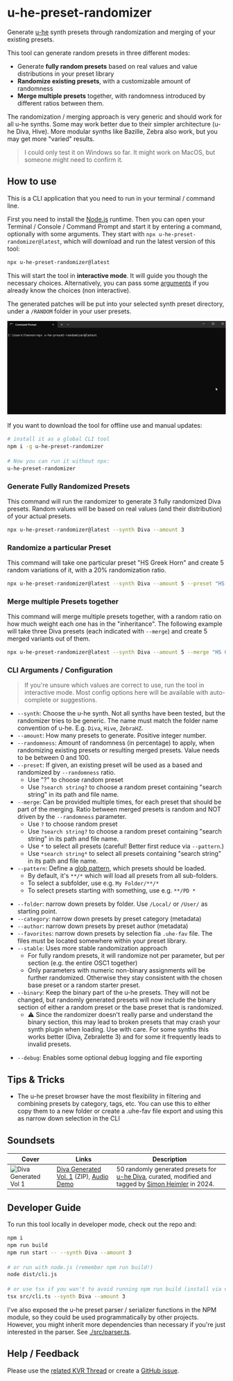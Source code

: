 # u-he-preset-randomizer

Generate [u-he](https://u-he.com/) synth presets through randomization and merging of your existing presets.

This tool can generate random presets in three different modes:
* Generate **fully random presets** based on real values and value distributions in your preset library
* **Randomize existing presets**, with a customizable amount of randomness
* **Merge multiple presets** together, with randomness introduced by different ratios between them.

The randomization / merging approach is very generic and should work for all u-he synths.
Some may work better due to their simpler architecture (u-he Diva, Hive). 
More modular synths like Bazille, Zebra also work, but you may get more "varied" results.
 
> I could only test it on Windows so far. It might work on MacOS, but someone might need to confirm it.

## How to use

This is a CLI application that you need to run in your terminal / command line.

First you need to install the [Node.js](https://nodejs.org/en) runtime.
Then you can open your Terminal / Console / Command Prompt and start it by entering a command, optionally with some arguments.
They start with `npx u-he-preset-randomizer@latest`, which will download and run the latest version of this tool:

```sh
npx u-he-preset-randomizer@latest
```

This will start the tool in **interactive mode**. It will guide you though the necessary choices.
Alternatively, you can pass some [arguments](#cli-arguments--configuration) if you already know the choices (non interactive).

The generated patches will be put into your selected synth preset directory, under a `/RANDOM` folder in your user presets.

![GIF Recording](./assets/u-he-preset-randomizer.gif)

If you want to download the tool for offline use and manual updates:

```sh
# install it as a global CLI tool
npm i -g u-he-preset-randomizer

# Now you can run it without npx:
u-he-preset-randomizer
```

### Generate Fully Randomized Presets

This command will run the randomizer to generate 3 fully randomized Diva presets.
Random values will be based on real values (and their distribution) of your actual presets. 

```sh
npx u-he-preset-randomizer@latest --synth Diva --amount 3
```

### Randomize a particular Preset

This command will take one particular preset "HS Greek Horn" and create 5 random variations of it, with a 20% randomization ratio.

```sh
npx u-he-preset-randomizer@latest --synth Diva --amount 5 --preset "HS Greek Horn" --randomness 20
```

### Merge multiple Presets together

This command will merge multiple presets together, with a random ratio on how much weight each one has in the "inheritance". 
The following example will take three Diva presets (each indicated with `--merge`) and create 5 merged variants out of them.

```bash
npx u-he-preset-randomizer@latest --synth Diva --amount 5 --merge "HS Greek Horn" --merge "HS Strumpet" --merge "HS Baroqualog"
```

### CLI Arguments / Configuration

> If you're unsure which values are correct to use, run the tool in interactive mode.
> Most config options here will be available with auto-complete or suggestions.

* `--synth`: Choose the u-he synth. Not all synths have been tested, but the randomizer tries to be generic. The name must match the folder name convention of u-he. E.g. `Diva`, `Hive`, `ZebraHZ`.
* `--amount`: How many presets to generate. Positive integer number.
* `--randomness`: Amount of randomness (in percentage) to apply, when randomizing existing presets or resulting merged presets. Value needs to be between 0 and 100.
* `--preset`: If given, an existing preset will be used as a based and randomized by `--randomness` ratio.
  * Use "?" to choose random preset
  * Use `?search string?` to choose a random preset containing "search string" in its path and file name.
* `--merge`: Can be provided multiple times, for each preset that should be part of the merging. Ratio between merged presets is random and NOT driven by the `--randomness` parameter.
  * Use `?` to choose random preset
  * Use `?search string?` to choose a random preset containing "search string" in its path and file name.
  * Use `*` to select all presets (careful! Better first reduce via `--pattern`.)
  * Use `*search string*` to select all presets containing "search string" in its path and file name.
* `--pattern`: Define a [glob pattern](https://code.visualstudio.com/docs/editor/glob-patterns), which presets should be loaded. 
  * By default, it's `**/*` which will load all presets from all sub-folders.
  * To select a subfolder, use e.g. `My Folder/**/*`
  * To select presets starting with something, use e.g. `**/PD *`
- `--folder`: narrow down presets by folder. Use `/Local/` or `/User/` as starting point.
- `--category`: narrow down presets by preset category (metadata)
- `--author`: narrow down presets by preset author (metadata)
- `--favorites`: narrow down presets by selection fia `.uhe-fav` file. The files must be located somewhere within your preset library.
- `--stable`: Uses more stable randomization approach
  * For fully random presets, it will randomize not per parameter, but per section (e.g. the entire OSC1 together)
  * Only parameters with numeric non-binary assignments will be further randomized. Otherwise they stay consistent with the chosen base preset or a random starter preset.
- `--binary`: Keep the binary part of the u-he presets. They will not be changed, but randomly generated presets will now include the binary section of either a random preset or the base preset that is randomized.
  * ⚠ Since the randomizer doesn't really parse and understand the binary section, this may lead to broken presets that may crash your synth plugin when loading. Use with care. For some synths this works better (Diva, Zebralette 3) and for some it frequently leads to invalid presets.
* `--debug`: Enables some optional debug logging and file exporting

## Tips & Tricks

* The u-he preset browser have the most flexibility in filtering and combining presets by category, tags, etc. You can use this to either copy them to a new folder or create a .uhe-fav file export and using this as narrow down selection in the CLI

## Soundsets

| Cover    | Links   | Description |
| -------- | ------- | ----------- |
| <img src="https://github.com/Fannon/u-he-preset-randomizer/assets/470980/afcf03b9-f2c1-4f60-bfae-f341c4fdb24c" alt="Diva Generated Vol  1" width="256"/>  | [Diva Generated Vol. 1](https://github.com/Fannon/u-he-preset-randomizer/releases/download/v1.0.0/Diva.Generated.Vol.1.zip) (ZIP), [Audio Demo](https://www.youtube.com/watch?v=kxdU0PZ-kig) | 50 randomly generated presets for [u-he Diva](https://u-he.com/products/diva/), curated, modified and tagged by [Simon Heimler](https://github.com/Fannon) in 2024. |

## Developer Guide

To run this tool locally in developer mode, check out the repo and:

```sh
npm i
npm run build
npm run start -- --synth Diva --amount 3

# or run with node.js (remember npm run build!)
node dist/cli.js

# or use tsx if you wan't to avoid running npm run build (install via npm i -g tsx):
tsx src/cli.ts --synth Diva --amount 3
```

I've also exposed the u-he preset parser / serializer functions in the NPM module, so they could be used programmatically by other projects. However, you might inherit more dependencies than necessary if you're just interested in the parser. See [./src/parser.ts](./src/parser.ts).

## Help / Feedback

Please use the [related KVR Thread](https://www.kvraudio.com/forum/viewtopic.php?p=8898478) or create a [GitHub issue](https://github.com/Fannon/u-he-preset-randomizer/issues).
